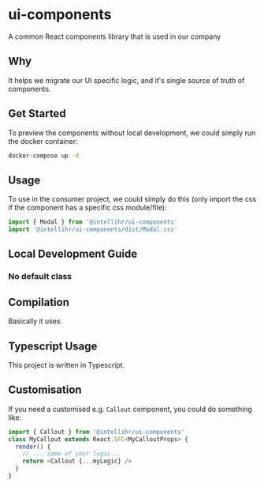 # ui-components

A common React components library that is used in our company

## Why

It helps we migrate our UI specific logic, and it's single source of truth of components.

## Get Started

To preview the components without local development, we could simply run the docker container:

``` sh
docker-compose up -d
```

## Usage

To use in the consumer project, we could simply do this (only import the css if the component has a specific css module/file):

``` javascript
import { Modal } from '@intellihr/ui-components'
import '@intellihr/ui-components/dist/Modal.css'
```

## Local Development Guide

### No default class

## Compilation

Basically it uses 

## Typescript Usage

This project is written in Typescript.

## Customisation

If you need a customised e.g. `Callout` component, you could do something like:

```javascript
import { Callout } from '@intellihr/ui-components'
class MyCallout extends React.SFC<MyCalloutProps> {
  render() {
    // ... some of your logic...
    return <Callout {...myLogic} />
  }
}
```
